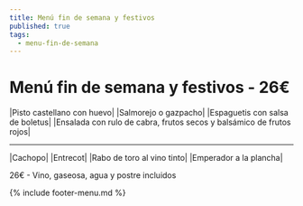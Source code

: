 ```yaml
---
title: Menú fin de semana y festivos
published: true
tags:
  - menu-fin-de-semana
---
```



# Menú fin de semana y festivos - 26€

|Pisto castellano con huevo|
|Salmorejo o gazpacho|
|Espaguetis con salsa de boletus|
|Ensalada con rulo de cabra, frutos secos y balsámico de frutos rojos|

------

|Cachopo|
|Entrecot|
|Rabo de toro al vino tinto|
|Emperador a la plancha|

<!-- |Cordero asado|eligiendo este segundo plato se añade 10€ al menú, en total 34€| -->

26€ - Vino, gaseosa, agua y postre incluidos

{% include footer-menu.md %}
